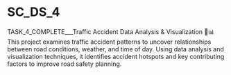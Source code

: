# SC_DS_4
 TASK_4_COMPLETE___Traffic Accident Data Analysis &amp; Visualization 🚦📊 This project examines traffic accident patterns to uncover relationships between road conditions, weather, and time of day. Using data analysis and visualization techniques, it identifies accident hotspots and key contributing factors to improve road safety planning.

